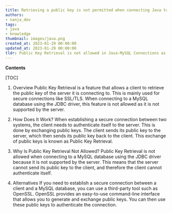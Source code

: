 ```yaml
---
title: Retrieving a public key is not permitted when connecting Java to mysql
authors:
- nanja_dev
tags:
- java
- knowledge
thumbnail: images/java.png
created_at: 2023-01-29 00:00:00
updated_at: 2023-01-29 00:00:00
tldr: Public Key Retrieval is not allowed in Java-MySQL Connections as it is not supported by the MySQL JDBC driver.
---
```


**Contents**

[TOC]

1. Overview
Public Key Retrieval is a feature that allows a client to retrieve the public key of the server it is connecting to. This is mainly used for secure connections like SSL/TLS. When connecting to a MySQL database using the JDBC driver, this feature is not allowed as it is not supported by the server.

2. How Does It Work?
When establishing a secure connection between two systems, the client needs to authenticate itself to the server. This is done by exchanging public keys. The client sends its public key to the server, which then sends its public key back to the client. This exchange of public keys is known as Public Key Retrieval.

3. Why Is Public Key Retrieval Not Allowed?
Public Key Retrieval is not allowed when connecting to a MySQL database using the JDBC driver because it is not supported by the server. This means that the server cannot send its public key to the client, and therefore the client cannot authenticate itself. 

4. Alternatives
If you need to establish a secure connection between a client and a MySQL database, you can use a third-party tool such as OpenSSL. OpenSSL provides an easy-to-use command-line interface that allows you to generate and exchange public keys. You can then use these public keys to authenticate the connection.
